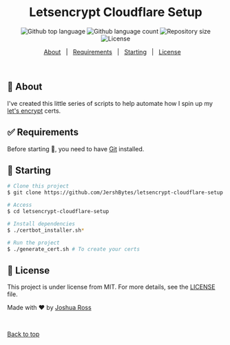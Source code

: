   &#xa0;

  <!-- <a href="https://letsencryptcloudflaresetup.netlify.app">Demo</a> -->
</div>

<h1 align="center">Letsencrypt Cloudflare Setup</h1>

<p align="center">
  <img alt="Github top language" src="https://img.shields.io/github/languages/top/JershBytes/letsencrypt-cloudflare-setup?color=56BEB8">

  <img alt="Github language count" src="https://img.shields.io/github/languages/count/JershBytes/letsencrypt-cloudflare-setup?color=56BEB8">

  <img alt="Repository size" src="https://img.shields.io/github/repo-size/JershBytes/letsencrypt-cloudflare-setup?color=56BEB8">

  <img alt="License" src="https://img.shields.io/github/license/JershBytes/letsencrypt-cloudflare-setup?color=56BEB8">

  <!-- <img alt="Github issues" src="https://img.shields.io/github/issues/JershBytes/letsencrypt-cloudflare-setup?color=56BEB8" /> -->

  <!-- <img alt="Github forks" src="https://img.shields.io/github/forks/JershBytes/letsencrypt-cloudflare-setup?color=56BEB8" /> -->

  <!-- <img alt="Github stars" src="https://img.shields.io/github/stars/JershBytes/letsencrypt-cloudflare-setup?color=56BEB8" /> -->
</p>

<!-- Status -->

<!-- <h4 align="center"> 
	🚧  Letsencrypt Cloudflare Setup 🚀 Under construction...  🚧
</h4> 

<hr> -->

<p align="center">
  <a href="#dart-about">About</a> &#xa0; | &#xa0; 
  <a href="#white_check_mark-requirements">Requirements</a> &#xa0; | &#xa0;
  <a href="#checkered_flag-starting">Starting</a> &#xa0; | &#xa0;
  <a href="#memo-license">License</a> &#xa0;  &#xa0;
</p>

<br>

## :dart: About ##

I've created this little series of scripts to help automate how I spin up my [let's encrypt](https://letsencrypt.org/) certs.

## :white_check_mark: Requirements ##

Before starting :checkered_flag:, you need to have [Git](https://git-scm.com) installed.

## :checkered_flag: Starting ##

```bash
# Clone this project
$ git clone https://github.com/JershBytes/letsencrypt-cloudflare-setup

# Access
$ cd letsencrypt-cloudflare-setup

# Install dependencies
$ ./certbot_installer.sh*

# Run the project
$ ./generate_cert.sh # To create your certs
```

## :memo: License ##

This project is under license from MIT. For more details, see the [LICENSE](LICENSE.md) file.


Made with :heart: by <a href="https://github.com/JershBytes" target="_blank">Joshua Ross</a>

&#xa0;

<a href="#top">Back to top</a>
